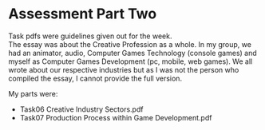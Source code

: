 # Assessment Part Two

Task pdfs were guidelines given out for the week.\
The essay was about the Creative Profession as a whole. In my group, we had an animator, audio, Computer Games Technology (console games) and myself as Computer Games Development (pc, mobile, web games). We all wrote about our respective industries but as I was not the person who compiled the essay, I cannot provide the full version.

My parts were:
- Task06 Creative Industry Sectors.pdf
- Task07 Production Process within Game Development.pdf